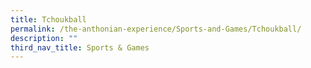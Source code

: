 ```yaml
---
title: Tchoukball
permalink: /the-anthonian-experience/Sports-and-Games/Tchoukball/
description: ""
third_nav_title: Sports & Games
---
```

